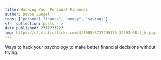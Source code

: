 ```yaml
---
title: Hacking Your Personal Finances
author: Devon Zuegel
tags: ["personal finance", "money", "savings"]
<!-- collection: posts -->
date_published: ??????????
img: https://c2.staticflickr.com/4/3089/5737295175_32f92e68ff_b.jpg
---
```


Ways to hack your psychology to make better financial decisions without trying.